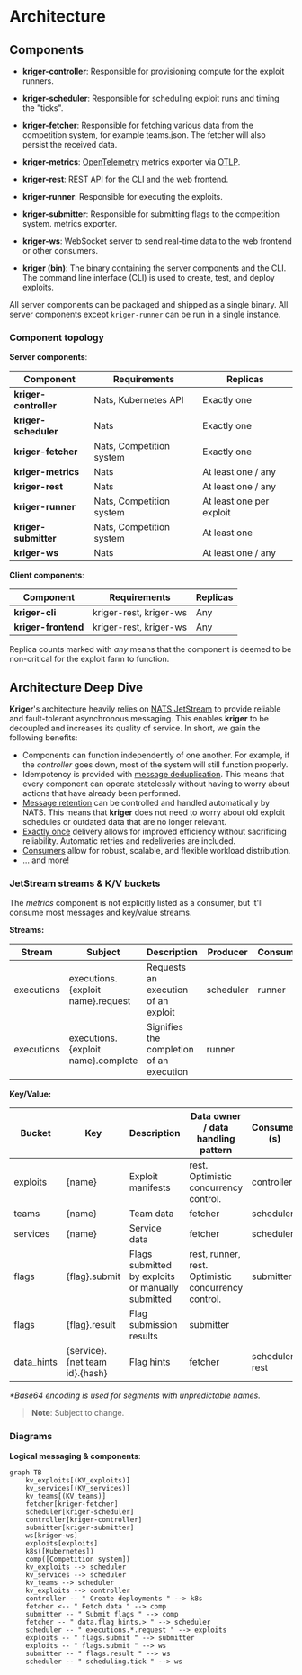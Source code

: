 # Architecture

## Components

- **kriger-controller**: Responsible for provisioning compute for the exploit runners.
- **kriger-scheduler**: Responsible for scheduling exploit runs and timing the "ticks".
- **kriger-fetcher**: Responsible for fetching various data from the competition system, for example teams.json. The
  fetcher will also persist the received data.
- **kriger-metrics**: [OpenTelemetry](https://opentelemetry.io/) metrics exporter
  via [OTLP](https://opentelemetry.io/docs/specs/otlp/).
- **kriger-rest**: REST API for the CLI and the web frontend.
- **kriger-runner**: Responsible for executing the exploits.
- **kriger-submitter**: Responsible for submitting flags to the competition system.
  metrics exporter.
- **kriger-ws**: WebSocket server to send real-time data to the web frontend or other consumers.

- **kriger (bin)**: The binary containing the server components and the CLI. The command line interface (CLI) is used to
  create, test, and deploy exploits.

All server components can be packaged and shipped as a single binary. All server components except `kriger-runner` can
be run in a single instance.

### Component topology

**Server components**:

| Component             | Requirements             | Replicas                 |
|-----------------------|--------------------------|--------------------------|
| **kriger-controller** | Nats, Kubernetes API     | Exactly one              |
| **kriger-scheduler**  | Nats                     | Exactly one              |
| **kriger-fetcher**    | Nats, Competition system | Exactly one              |                 
| **kriger-metrics**    | Nats                     | At least one / any       |                 
| **kriger-rest**       | Nats                     | At least one / any       |
| **kriger-runner**     | Nats, Competition system | At least one per exploit |                 
| **kriger-submitter**  | Nats, Competition system | At least one             |                 
| **kriger-ws**         | Nats                     | At least one / any       | 

**Client components**:

| Component           | Requirements           | Replicas |
|---------------------|------------------------|----------|
| **kriger-cli**      | kriger-rest, kriger-ws | Any      |                 
| **kriger-frontend** | kriger-rest, kriger-ws | Any      |                 

Replica counts marked with *any* means that the component is deemed to be non-critical for the exploit farm to function.

## Architecture Deep Dive

**Kriger**'s architecture heavily relies
on [NATS JetStream](https://docs.nats.io/using-nats/developer/develop_jetstream)
to provide reliable and fault-tolerant asynchronous messaging. This enables **kriger** to be decoupled and increases its
quality of service. In short, we gain the following benefits:

- Components can function independently of one another. For example, if the *controller* goes down, most of the
  system will still function properly.
- Idempotency is provided
  with [message deduplication](https://docs.nats.io/using-nats/developer/develop_jetstream/model_deep_dive#message-deduplication).
  This means that every component can operate statelessly without having to worry about actions that have already been
  performed.
- [Message retention](https://docs.nats.io/using-nats/developer/develop_jetstream/model_deep_dive#stream-limits-retention-and-policy)
  can be controlled and handled automatically by NATS. This means that **kriger** does not need to worry about old
  exploit schedules or outdated data that are no longer relevant.
- [Exactly once](https://docs.nats.io/using-nats/developer/develop_jetstream/model_deep_dive#exactly-once-semantics)
  delivery allows for improved efficiency without sacrificing reliability. Automatic retries and redeliveries are
  included.
- [Consumers](https://docs.nats.io/using-nats/developer/develop_jetstream/consumers) allow for robust, scalable, and
  flexible workload distribution.
- ... and more!

### JetStream streams & K/V buckets

The *metrics* component is not explicitly listed as a consumer, but it'll consume most messages and key/value streams.

**Streams:**

| Stream     | Subject                            | Description                              | Producer  | Consumer(s) |
|------------|------------------------------------|------------------------------------------|-----------|-------------|
| executions | executions.{exploit name}.request  | Requests an execution of an exploit      | scheduler | runner      |      
| executions | executions.{exploit name}.complete | Signifies the completion of an execution | runner    |             |

**Key/Value:**

| Bucket     | Key                            | Description                                       | Data owner / data handling pattern                  | Consumer (s)    |
|------------|--------------------------------|---------------------------------------------------|-----------------------------------------------------|-----------------|
| exploits   | {name}                         | Exploit manifests                                 | rest. Optimistic concurrency control.               | controller      |   
| teams      | {name}                         | Team data                                         | fetcher                                             | scheduler       |   
| services   | {name}                         | Service data                                      | fetcher                                             | scheduler       |   
| flags      | {flag}.submit                  | Flags submitted by exploits or manually submitted | rest, runner, rest. Optimistic concurrency control. | submitter       | 
| flags      | {flag}.result                  | Flag submission results                           | submitter                                           |                 | 
| data_hints | {service}.{net team id}.{hash} | Flag hints                                        | fetcher                                             | scheduler, rest | 

*\*Base64 encoding is used for segments with unpredictable names.*

> **Note**: Subject to change.

### Diagrams

**Logical messaging & components**:

```mermaid
graph TB
    kv_exploits[(KV_exploits)]
    kv_services[(KV_services)]
    kv_teams[(KV_teams)]
    fetcher[kriger-fetcher]
    scheduler[kriger-scheduler]
    controller[kriger-controller]
    submitter[kriger-submitter]
    ws[kriger-ws]
    exploits[exploits]
    k8s([Kubernetes])
    comp([Competition system])
    kv_exploits --> scheduler
    kv_services --> scheduler
    kv_teams --> scheduler
    kv_exploits --> controller
    controller -- " Create deployments " --> k8s
    fetcher <-- " Fetch data " --> comp
    submitter -- " Submit flags " --> comp
    fetcher -- " data.flag_hints.> " --> scheduler
    scheduler -- " executions.*.request " --> exploits
    exploits -- " flags.submit " --> submitter
    exploits -- " flags.submit " --> ws
    submitter -- " flags.result " --> ws
    scheduler -- " scheduling.tick " --> ws
```